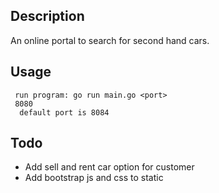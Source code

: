 ## Description
An online portal to search for second hand cars.

## Usage
```
 run program: go run main.go <port>
 8080
  default port is 8084
```


## Todo
  * Add sell and rent car option for customer
  * Add bootstrap js and css to static